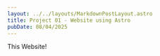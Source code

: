 ```yaml
---
layout: ../../layouts/MarkdownPostLayout.astro
title: Project 01 - Website using Astro
pubDate: 08/04/2025
---
```

This Website!